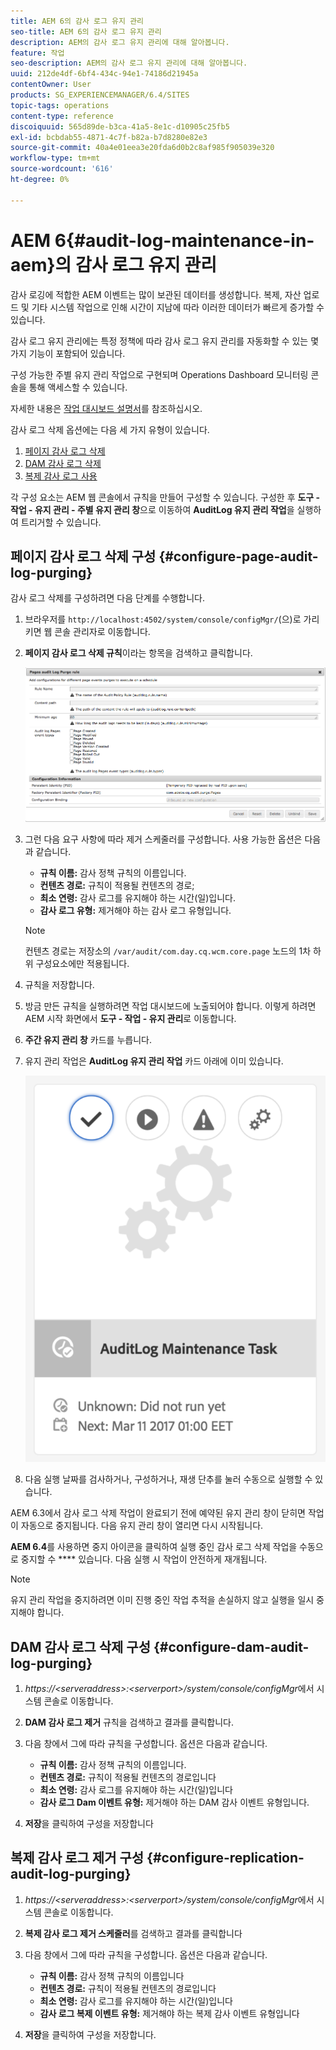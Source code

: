 ```yaml
---
title: AEM 6의 감사 로그 유지 관리
seo-title: AEM 6의 감사 로그 유지 관리
description: AEM의 감사 로그 유지 관리에 대해 알아봅니다.
feature: 작업
seo-description: AEM의 감사 로그 유지 관리에 대해 알아봅니다.
uuid: 212de4df-6bf4-434c-94e1-74186d21945a
contentOwner: User
products: SG_EXPERIENCEMANAGER/6.4/SITES
topic-tags: operations
content-type: reference
discoiquuid: 565d89de-b3ca-41a5-8e1c-d10905c25fb5
exl-id: bcbdab55-4871-4c7f-b82a-b7d8280e82e3
source-git-commit: 40a4e01eea3e20fda6d0b2c8af985f905039e320
workflow-type: tm+mt
source-wordcount: '616'
ht-degree: 0%

---
```


# AEM 6{#audit-log-maintenance-in-aem}의 감사 로그 유지 관리

감사 로깅에 적합한 AEM 이벤트는 많이 보관된 데이터를 생성합니다. 복제, 자산 업로드 및 기타 시스템 작업으로 인해 시간이 지남에 따라 이러한 데이터가 빠르게 증가할 수 있습니다.

감사 로그 유지 관리에는 특정 정책에 따라 감사 로그 유지 관리를 자동화할 수 있는 몇 가지 기능이 포함되어 있습니다.

구성 가능한 주별 유지 관리 작업으로 구현되며 Operations Dashboard 모니터링 콘솔을 통해 액세스할 수 있습니다.

자세한 내용은 [작업 대시보드 설명서](/help/sites-administering/operations-dashboard.md)를 참조하십시오.

감사 로그 삭제 옵션에는 다음 세 가지 유형이 있습니다.

1. [페이지 감사 로그 삭제](/help/sites-administering/operations-audit-log.md#configure-page-audit-log-purging)
1. [DAM 감사 로그 삭제](/help/sites-administering/operations-audit-log.md#configure-dam-audit-log-purging)
1. [복제 감사 로그 사용](/help/sites-administering/operations-audit-log.md#configure-replication-audit-log-purging)

각 구성 요소는 AEM 웹 콘솔에서 규칙을 만들어 구성할 수 있습니다. 구성한 후 **도구 - 작업 - 유지 관리 - 주별 유지 관리 창**&#x200B;으로 이동하여 **AuditLog 유지 관리 작업**&#x200B;을 실행하여 트리거할 수 있습니다.

## 페이지 감사 로그 삭제 구성 {#configure-page-audit-log-purging}

감사 로그 삭제를 구성하려면 다음 단계를 수행합니다.

1. 브라우저를 `http://localhost:4502/system/console/configMgr/`(으)로 가리키면 웹 콘솔 관리자로 이동합니다.

1. **페이지 감사 로그 삭제 규칙**&#x200B;이라는 항목을 검색하고 클릭합니다.

   ![chlimage_1-365](assets/chlimage_1-365.png)

1. 그런 다음 요구 사항에 따라 제거 스케줄러를 구성합니다. 사용 가능한 옵션은 다음과 같습니다.

   * **규칙 이름:** 감사 정책 규칙의 이름입니다.
   * **컨텐츠 경로:** 규칙이 적용될 컨텐츠의 경로;
   * **최소 연령:**  감사 로그를 유지해야 하는 시간(일)입니다.
   * **감사 로그 유형:**  제거해야 하는 감사 로그 유형입니다.

   >[!NOTE]
   >
   >컨텐츠 경로는 저장소의 `/var/audit/com.day.cq.wcm.core.page` 노드의 1차 하위 구성요소에만 적용됩니다.

1. 규칙을 저장합니다.
1. 방금 만든 규칙을 실행하려면 작업 대시보드에 노출되어야 합니다. 이렇게 하려면 AEM 시작 화면에서 **도구 - 작업 - 유지 관리**&#x200B;로 이동합니다.

1. **주간 유지 관리 창** 카드를 누릅니다.

1. 유지 관리 작업은 **AuditLog 유지 관리 작업** 카드 아래에 이미 있습니다.

   ![chlimage_1-366](assets/chlimage_1-366.png)

1. 다음 실행 날짜를 검사하거나, 구성하거나, 재생 단추를 눌러 수동으로 실행할 수 있습니다.

AEM 6.3에서 감사 로그 삭제 작업이 완료되기 전에 예약된 유지 관리 창이 닫히면 작업이 자동으로 중지됩니다. 다음 유지 관리 창이 열리면 다시 시작됩니다.

**AEM 6.4**&#x200B;를 사용하면 중지 아이콘을 클릭하여 실행 중인 감사 로그 삭제 작업을 수동으로 중지할 수  **** 있습니다. 다음 실행 시 작업이 안전하게 재개됩니다.

>[!NOTE]
>
>유지 관리 작업을 중지하려면 이미 진행 중인 작업 추적을 손실하지 않고 실행을 일시 중지해야 합니다.

## DAM 감사 로그 삭제 구성 {#configure-dam-audit-log-purging}

1. *https://&lt;serveraddress>:&lt;serverport>/system/console/configMgr*&#x200B;에서 시스템 콘솔로 이동합니다.
1. **DAM 감사 로그 제거** 규칙을 검색하고 결과를 클릭합니다.
1. 다음 창에서 그에 따라 규칙을 구성합니다. 옵션은 다음과 같습니다.

   * **규칙 이름:** 감사 정책 규칙의 이름입니다.
   * **컨텐츠 경로:** 규칙이 적용될 컨텐츠의 경로입니다
   * **최소 연령:** 감사 로그를 유지해야 하는 시간(일)입니다
   * **감사 로그 Dam 이벤트 유형:**  제거해야 하는 DAM 감사 이벤트 유형입니다.

1. **저장**&#x200B;을 클릭하여 구성을 저장합니다

## 복제 감사 로그 제거 구성 {#configure-replication-audit-log-purging}

1. *https://&lt;serveraddress>:&lt;serverport>/system/console/configMgr*&#x200B;에서 시스템 콘솔로 이동합니다.
1. **복제 감사 로그 제거 스케줄러**&#x200B;를 검색하고 결과를 클릭합니다
1. 다음 창에서 그에 따라 규칙을 구성합니다. 옵션은 다음과 같습니다.

   * **규칙 이름:** 감사 정책 규칙의 이름입니다
   * **컨텐츠 경로:** 규칙이 적용될 컨텐츠의 경로입니다
   * **최소 연령:** 감사 로그를 유지해야 하는 시간(일)입니다
   * **감사 로그 복제 이벤트 유형:**  제거해야 하는 복제 감사 이벤트 유형입니다

1. **저장**&#x200B;을 클릭하여 구성을 저장합니다.
